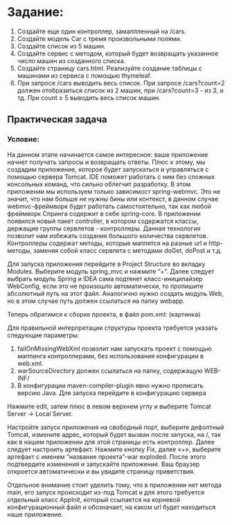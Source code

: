 # Задание:
1. Создайте еще один контроллер, замаппленный на /cars.
2. Создайте модель Car с тремя произвольными полями.
3. Создайте список из 5 машин.
4. Создайте сервис с методом, который будет возвращать указанное число машин из созданного списка.
5. Создайте страницу cars.html. Реализуйте создание таблицы с машинами из сервиса с помощью thymeleaf.
6. При запросе /cars выводить весь список. При запросе /cars?count=2 должен отобразиться список из 2 машин,
   при /cars?count=3 - из 3, и тд. При count ≥ 5 выводить весь список машин.


## Практическая задача
### Условие:
На данном этапе начинается самое интересное: 
ваше приложение начнет получать запросы и возвращать ответы. 
Плюс к этому, мы создадим приложение, которое будет запускаться 
и управляться с помощью сервера Tomcat. IDE поможет работать 
с ним без сложных консольных команд, что сильно облегчит 
разработку.
В этом приложении мы используем только зависимост 
spring-webmvc. Это не значит, что нам больше не нужны бины или 
контекст, в данном случае webmvc-фреймворк будет работать 
самостоятельно, так как любой фреймворк Спринга содержит 
в себе spring-core.
В приложении появился новый пакет controller, 
в котором содержатся классы, держащие группы сервлетов - 
контроллеры. Данная технология позволит нам избежать 
создания большого количества сервлетов. Контроллеры содержат 
методы, которые маппятся на разные url и http-методы, заменяя 
собой класс сервлета с методами doGet, doPost и т.д.

Для запуска приложения перейдите в Project Structure во вкладку
Modules.
Выберите модуль spring_mvc и нажмите “+”. Далее следует 
выбрать модуль Spring и IDEA сама подтянет класс-иницилайзер
WebConfig, если это не произошло автоматически, 
то пропишите абсолютный путь на этот файл.
Аналогично нужно создать модуль Web, но в этом случае путь 
должен ссылаться на папку webapp.

Теперь обратимся к сборке проекта, в файл pom.xml: (картинка)

Для правильной интерпретации структуры проекта требуется 
указать следующие параметры:
1) failOnMissingWebXml позволит нам запускать проект с помощью маппинга контроллерами, без использования конфигурации в web.xml.
2) warSourceDirectory должен ссылаться на папку, содержащую WEB-INF/
3) В конфигурации maven-compiler-plugin явно нужно прописать версию Java.
   Для запуска перейдите в конфигурацию сервера

Нажмите edit, затем плюс в левом верхнем углу и выберите Tomcat Server -> Local Server.

Настройте запуск приложения на свободный порт, выберите дефолтный Tomcat, измените адрес, который будет вызван после запуска, на /, так как в нашем приложении для этой страницы есть контроллер.
Далее следует настроить артефакт. Нажмите кнопку Fix, далее «+», выберите артефакт с именем “название проекта”-war exploded.
После этого подтвердите изменения и запускайте приложение.
Ваш браузер откроется автоматически и вы увидите страницу приветствия.

Отдельное внимание стоит уделить тому, что в приложении нет метода main, его запуск происходит из-под Tomcat и для этого требуется отдельный класс AppInit, который ссылается на корневой конфигурационный файл и обозначает, на каком url будет находиться наше приложение.